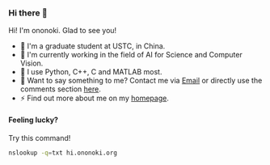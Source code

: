 ### Hi there 👋

Hi! I'm ononoki. Glad to see you!

- 🌱 I'm a graduate student at USTC, in China.
- 🔭 I'm currently working in the field of AI for Science and Computer Vision.
- 🔧 I use Python, C++, C and MATLAB most.
- 💬 Want to say something to me? Contact me via [Email](mailto:me@ononoki.org) or directly use the comments section [here](https://blog.ononoki.org/about/#waline).
- ⚡ Find out more about me on my [homepage](https://ononoki.org).

#### Feeling lucky?

Try this command!

```bash
nslookup -q=txt hi.ononoki.org
```

